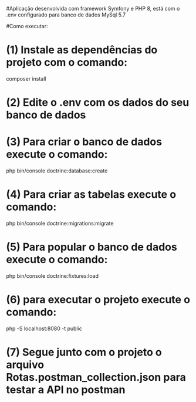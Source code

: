 #Aplicação desenvolvida com framework Symfony e PHP 8, está com o .env configurado para banco de dados MySql 5.7


#Como executar:

# (1) Instale as dependências do projeto com o comando:
composer install

# (2) Edite o .env com os dados do seu banco de dados

# (3) Para criar o banco de dados execute o comando:
php bin/console doctrine:database:create

# (4) Para criar as tabelas execute o comando:
php bin/console doctrine:migrations:migrate

# (5) Para popular o banco de dados execute o comando:
php bin/console doctrine:fixtures:load

# (6) para executar o projeto execute o comando:
php -S localhost:8080 -t public

# (7) Segue junto com o projeto o arquivo Rotas.postman_collection.json para testar a API no postman